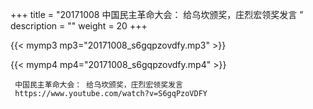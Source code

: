 +++
title = "20171008  中国民主革命大会： 给乌坎颁奖，庄烈宏领奖发言 "
description = ""
weight = 20
+++

{{< mymp3 mp3="20171008_s6gqpzovdfy.mp3" >}}

{{< mymp4 mp4="20171008_s6gqpzovdfy.mp4" >}}

     中国民主革命大会： 给乌坎颁奖，庄烈宏领奖发言 
     https://www.youtube.com/watch?v=S6gqPzoVDFY 
     
